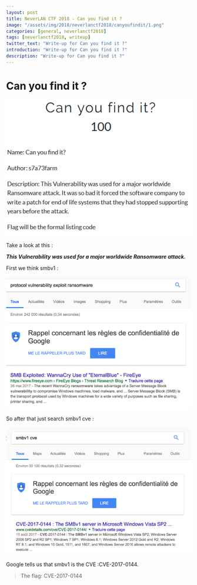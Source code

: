 ```yaml
---
layout: post
title: NeverLAN CTF 2018 - Can you find it ?
image: "/assets/img/2018/neverlanctf2018/canyoufindit/1.png"
categories: [general, neverlanctf2018]
tags: [neverlanctf2018, writeup]
twitter_text: "Write-up for Can you find it ?"
introduction: "Write-up for Can you find it ?"
description: "Write-up for Can you find it ?"
---
```



# Can you find it ?

![](/assets/img/2018/neverlanctf2018/canyoufindit/1.png)

Take a look at this :

**_This Vulnerability was used for a major worldwide Ransomware attack._**

First we think smbv1 :

![](/assets/img/2018/neverlanctf2018/canyoufindit/2.png)

So after that just search smbv1 cve :

![](/assets/img/2018/neverlanctf2018/canyoufindit/3.png)

Google tells us that smbv1 is the CVE :CVE-2017-0144.

> The flag: CVE-2017-0144 